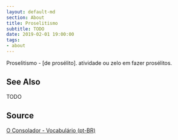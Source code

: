 ```yaml
---
layout: default-md
section: About
title: Proselitismo
subtitle: TODO
date: 2019-02-01 19:00:00
tags:
- about
---
```


Proselitismo - [de prosélito]. atividade ou zelo em fazer prosélitos. 

## See Also
TODO

## Source
[O Consolador - Vocabulário (pt-BR)](http://www.oconsolador.com.br/linkfixo/vocabulario/principal.html)
